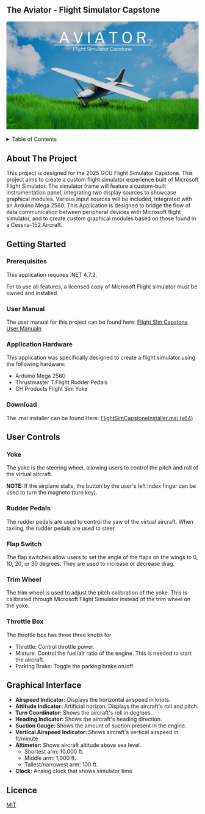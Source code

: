 ## The Aviator - Flight Simulator Capstone


![Alt text](PlaneGraphic-v0.1.jpg)


<!-- TABLE OF CONTENTS -->
<details>
  <summary>Table of Contents</summary>
  <ol>
    <li>
      <a href="#about-the-project">About The Project</a>
      <!-- <ul>
        <li><a href="#built-with">Built With</a></li>
      </ul> -->
    </li>
    <li>
      <a href="#getting-started">Getting Started</a>
      <ul>
        <li><a href="#prerequisites">Prerequisites</a></li>
        <li><a href="#user-manual">User Manual</a></li>
        <li><a href="#application-hardware">Application Hardware</a></li>
        <li><a href="#download">Download</a></li>
      </ul>
    <li>
      <a href="#user-controls">User Controls</a>
    </li>
    <li>
      <a href="#graphical-interface">Graphical Interface</a>
    </li>
  </ol>
</details>


## About The Project
This project is designed for the 2025 GCU Flight Simulator Capstone. This project aims to create a custom flight simulator experience built of Microsoft Flight Simulator. The simulator frame will feature a custom-built instrumentation panel, integrating two display sources to showcase graphical modules. Various input sources will be included, integrated with an Arduino Mega 2560. This Application is designed to bridge the flow of data communication between peripheral devices with Microsoft flight simulator, and to create custom graphical modules based on those found in a Cessna-152 Aircraft. 

## Getting Started
### Prerequisites
This application requires .NET 4.7.2.

For to use all features, a licensed copy of Microsoft Flight simulator must be owned and installed.

### User Manual
The user manual for this project can be found here: [Flight SIm Capstone User Manualn](<https://github.com/TJx5x3/FlightSimCapstone/blob/f65d25aa2f1e3908bbe715bc6e03209404f7f125/FlightSImulatorCapstone%20-%20User%20Manual.pdf>)

### Application Hardware
This application was specifically designed to create a flight simulator using the following hardware:
* Arduino Mega 2560
* Thrustmaster T.Flight Rudder Pedals
* CH Products Flight Sim Yoke

### Download
The .msi installer can be found Here:
[FlightSimCapstoneInstaller.msi (x64)](https://github.com/TJx5x3/FlightSimCapstone/raw/refs/heads/master/FlightSimCapstoneInstaller.msi)

## User Controls
### Yoke
The yoke is the steering wheel, allowing users to control the pitch and roll of the virtual aircraft.

<b>NOTE: </b>
If the airplane stalls, the button by the user's left index finger can be used to turn the magneto (turn key).

### Rudder Pedals
The rudder pedals are used to control the yaw of the virtual aircraft. When taxiing, the rudder pedals are used to steer.

### Flap Switch
The flap switches allow users to set the angle of the flaps on the wings to 0, 10, 20, or 30 degrees. They are used to increase or decrease drag.

### Trim Wheel
The trim wheel is used to adjust the pitch calibration of the yoke. This is calibrated through Microsoft Flight Simulator instead of the trim wheel on the yoke.

### Throttle Box
The throttle box has three three knobs for
* Throttle: Control throttle power.
* Mixture: Control the fuel/air ratio of the engine. This is needed to start the aircraft.
* Parking Brake:  Toggle the parking brake on/off.

## Graphical Interface
* <b>Airspeed Indicator:</b> Displays the horizontal airspeed in knots.
* <b>Attitude Indicator: </b> Artificial horizon. Displays the aircraft's roll and pitch.
* <b>Turn Coordinator: </b> Shows the aircraft's roll in degrees.
* <b>Heading Indicator: </b> Shows the aircraft's heading direction.
* <b>Suction Gauge: </b> Shows the amount of suction present in the engine.
* <b>Vertical Airspeed Indicator: </b>Shows aircraft's vertical airspeed in ft/minute.
* <b>Altimeter: </b> Shows aircraft altitude above sea level.
  * Shortest arm: 10,000 ft.
  * Middle arm: 1,000 ft.
  * Tallest/narrowest arm: 100 ft.
* <b>Clock:</b> Analog clock that shows simulator time.

## Licence
[MIT](https://raw.githubusercontent.com/TJx5x3/FlightSimCapstone/refs/heads/master/LICENSE.txt)
